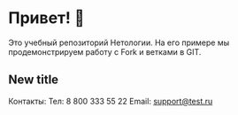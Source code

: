 # Привет! 👋

Это учебный репозиторий Нетологии. На его примере мы продемонстрируем работу с Fork и ветками в GIT. 

## New title

Контакты:
Тел: 8 800 333 55 22
Email: support@test.ru
